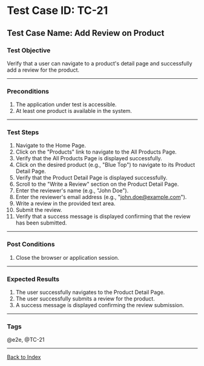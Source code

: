# Test Case ID: TC-21

## Test Case Name: Add Review on Product

### Test Objective

Verify that a user can navigate to a product's detail page and successfully add a review for the product.

---

### Preconditions

1. The application under test is accessible.
2. At least one product is available in the system.

---

### Test Steps

1. Navigate to the Home Page.
2. Click on the "Products" link to navigate to the All Products Page.
3. Verify that the All Products Page is displayed successfully.
4. Click on the desired product (e.g., "Blue Top") to navigate to its Product Detail Page.
5. Verify that the Product Detail Page is displayed successfully.
6. Scroll to the "Write a Review" section on the Product Detail Page.
7. Enter the reviewer's name (e.g., "John Doe").
8. Enter the reviewer's email address (e.g., "<john.doe@example.com>").
9. Write a review in the provided text area.
10. Submit the review.
11. Verify that a success message is displayed confirming that the review has been submitted.

---

### Post Conditions

1. Close the browser or application session.

---

### Expected Results

1. The user successfully navigates to the Product Detail Page.
2. The user successfully submits a review for the product.
3. A success message is displayed confirming the review submission.

---

### Tags

@e2e, @TC-21

---

[Back to Index](test-case-index.md)
